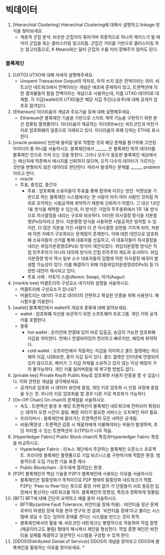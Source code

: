 # 빅데이터

1. [Hierarchial Clustering] Hierarchial Clustering에 대해서 설명하고 linkage 방식을 찾아보세요.
   * 계층적 군집 분석. 비슷한 군집끼리 묶어가며 최종적으로 하나의 케이스가 될 때까지 군집을 묶는 클러스터링 알고리즘. 군집간 거리를 기반으로 클러스터링 하는 알고리즘으로, K Means와는 달리 군집의 수를 미리 정해주지 않아도 된다.

### 블록체인

1. [UXTO] UTXO에 대해 자세히 설명해주세요.
   * Unspent Transaction Output의 약자로, 아직 쓰지 않은 잔액이라는 의미. 비트코인 네트워크에서 잔액이라는 개념은 애초에 존재하지 않고, 트랜잭션에 의한 결과물들의 합을 잔액이라는 개념으로 사용하는데, 이를 UTXO 데이터로 대체함. 각 지갑(wallet)의 UTXO들은 해당 지갑 주인(소유주)에 대해 공개키 암호로 잠겨있다.
2. [Ethereum] 이더리움의 개념과 주요기술 등에 대해 설명해주세요.
   * Ethereum은 블록체인 기술을 기반으로 스마트 계약 기능을 구현하기 위한 분산 컴퓨팅 플랫폼이다. 이더리움이 제공하는 이더(Ether)는 비트코인과 마찬가지로 암호화폐의 일종으로 거래되고 있다. 이더리움의 화폐 단위는 ETH로 표시한다. 
3. [oracle problem] 빈칸에 들어갈 말로 적합한 것과 해당 문제를 풀기위해 고안된 아이디어 중 하나를 서술하시오.
   블록체인에서 ______ 은 블록체인 밖의 데이터를 블록체인 안으로 가져 오는 것을 뜻한다. 그러나 모두가 동등한 블록체인 세상에서는 메신저에 의존해서 메시지를 신뢰하지 않으며, 오직 다수의 데이터가 가르키는 것만을 변형되지 않은 데이터로 판단한다. 따라서 발생하는 문제를 ______ problem이라고 한다.
   * oracle
   * 투표, 중앙값, 중간자
     * 투표 : 암호화폐 소유자들이 투표를 통해 합의에 이르는 방안. 익명성을 기반으로 하는 블록체인 시스템에서는 한 사람이 마치 여러 사람인 것처럼 허위로 조작하는 시빌공격에 취약하기 때문에 신뢰하기 어렵다. 그 대신 1코인 1표 방식을 채택할 수 있는데, 이 방식은 기업의 주주총회에서 1주 1표 방식으로 의사결정을 내리는 구조와 비슷하다. 이러한 의사결정 방식을 지분증명(PoS)이라고 한다. 지분증명 방식을 사용하면 시빌공격은 방어할 수 있지만, 더 많은 지분을 가진 사람이 더 큰 의사결정 권한을 가지게 되어, 자본에 의한 지배가 구조화되는 문제점이 존재한다. 이에 대한 대안으로 암호화폐 소유자들이 선거를 통해 대표자를 선출하고, 이 대표자들이 의사결정을 내리는 위임지분증명(DPoS) 방식이 제안되었다. 위임지분증명 방식은 직접 민주주의가 아니라 대의제 방식의 간접 민주주의 제도와 유사하다. 위임지분증명 방식 역시 일부 소수 대표자들의 담합에 의한 의사결정 왜곡이 발생할 가능성이 있다. 이를 해결하기 위해 이중위임지분증명(DDPoS) 등 다양한 대안이 제시되고 있다.
     * 투표 사례 : 아토믹 스왑(Atomic Swap), 어거(Augur)
4. [merkle tree] 머클트리의 구성요소 네가지와 설명을 서술하시오.
   * 머클트리에 구성요소가 있나요?
   * 머클트리는 데이터 구조로 데이터의 간편하고 확실한 인증을 위해 사용한다. 해시함수를 이용한다.
5. [wallet] 블록체인에서 wallet의 개념과 종류에 대해 알아보세요.
   * wallet : 암호화폐 자산을 보관하기 위한 소프트웨어 프로그램. 개인 키와 공개 키를 포함한다.
   * 종류
     * hot wallet : 온라인에 연결돼 있어 바로 입출금, 송금이 가능한 암호화폐 지갑을 의미한다. 언제나 연결되어있어 편리하고 빠르지만, 해킹에 취약하다.
     * cold wallet : 오프라인에서 작동하는 지갑을 의미하고 콜드 월렛에는 하드웨어 지갑, USB보관, 종이 지갑 등이 있다. 콜드 월렛은 인터넷에 연결되어있지 않으므로, 해커가 그 지갑 자체를 소유하고 있지 않는 이상 해킹이 거의 불가능하다. 개인 키를 잃어버렸을 때 복구할 방법도 없다.
6. [private key] Private Key와 Public Key로 암호화와 사용자 인증을 할 수 있습니다. 이와 관련된 개념을 생각해보세요.
   * 공개키로 암호화 시 데이터 보안에 중점, 개인 키로 암호화 시 인증 과정에 중점을 두는 것. 하나의 키로 암호화를 할 경우 다른 키로 복호화가 가능하다.
7. [On-Off Chain] On chain의 문제점을 서술하시오. 
   * 속도 : 트랜잭션 발생 후 해당 트랜잭션이 블록체인 네트워크에 전파되어 확정되는 데까지 오랜 시간이 걸림. 빠른 처리가 필요한 서비스는 오프체인 처리 필요.
   * 프라이버시 : 블록체인에 올라가는 트랜잭션의 모든 내역은 공개됨.
   * 비용/확장성 : 트랜잭션 검증 시 채굴자에게 지불해야되는 비용이 발생하며, 초당 처리할 수 있는 트랜잭션의 수(TPS)가 너무 적음.
8. [Hyperledger Fabric] Public Block chain의 특징과Hyperledger Fabric 특징을 비교하시오.
   * Hyperledger Fabric : 리눅스 재단에서 주관하는 블록체인 오픈소스 프로젝트. 프라이빗 블록체인 플랫폼으로 기업 비즈니스를 구현하기에 적합한 환경. 범용적으로 도입 가능한 기술 표준 제시
   * Public Blockchain : 모두에게 열려있는 환경.
9. [P2P] 블록체인의 핵심 기술중 P2P가 블록체인에 사용되는 이유를 서술하시오
   * 블록체인은 탈중앙화가 목적이므로 P2P 형태의 탈중앙화 네트워크가 적합. P2P는 'Peer to Peer'라는 뜻으로 중앙 서버 없이 각 단말들이 서로 동등한 입장에서 통신하는 네트워크를 의미. 블록체인의 방향성, 특징과 정확하게 맞물림.
10. [BFT] BFT에 대해 간단히 요약하고 예를 들어 서술하시오.
    * BFT(Byzantine Fault Tolerance, 비잔티움 장애 허용) : 비잔티움 장군 문제로부터 파생된 장애 허용 분야 연구의 한 갈래. '비잔티움 장애'라고 불리는 시스템에 생길 수 있는 임의의 장애를 견디는 시스템을 만드는 것이 목적.
    * 블록체인에서의 활용 예: 비트코인 네트워크는 병렬적으로 작동하여 작업 증명(채굴이라고도 불림) 형태의 해시캐시 체인을 형성한다. 작업 증명 체인은 비잔티움 실패를 해결하고 일관적인 시스템을 구성할 수 있게 한다.
11. [DDOS(Distributed Denial of Service)] DDOS의 개념을 찾아보고 DDOS에 블록체인을 활용하는 이유를 찾아보세요.
    * 

